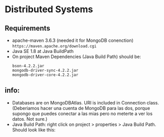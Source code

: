 # Distributed Systems

## Requirements
- apache-maven 3.6.3 (needed it for MongoDB conenction) ``` https://maven.apache.org/download.cgi ```
- Java SE 1.8 at Java BuildPath
- On project Maven Dependencies  (Java Build Path) should be: 
  ```
  bson-4.2.2.jar
  mongodb-driver-sync-4.2.2.jar
  mongodb-driver-core-4.2.2.jar
  ```
## info:
- Databases are on MongoDBAtlas. URI is included in Connection class. 
  (Deberiamos hacer una cuenta de MongoDB para las dos, porque supongo que puedes conectar a las mias pero no meterte a ver los datos. Not sure.)
- Java Build Path: right click on project > properties > Java Build Path. Should look like this:
